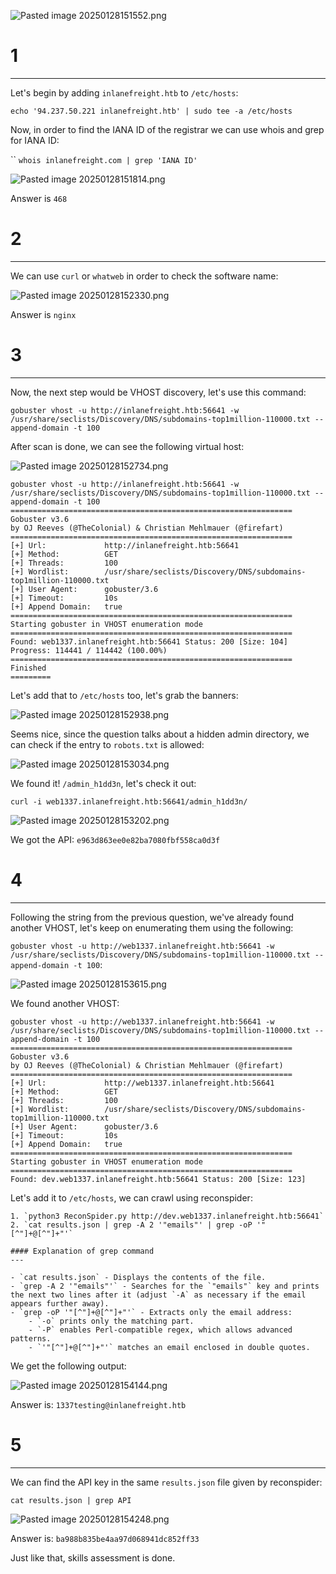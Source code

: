 ﻿![Pasted image 20250128151552.png](../../../IMAGES/Pasted%20image%2020250128151552.png)

# 1
---

Let's begin by adding `inlanefreight.htb` to `/etc/hosts`:

`echo '94.237.50.221 inlanefreight.htb' | sudo tee -a /etc/hosts`

Now, in order to find the IANA ID of the registrar we can use whois and grep for IANA ID:

``
`whois inlanefreight.com | grep 'IANA ID'`

![Pasted image 20250128151814.png](../../../IMAGES/Pasted%20image%2020250128151814.png)

Answer is `468`


# 2
---

We can use `curl` or `whatweb` in order to check the software name:

![Pasted image 20250128152330.png](../../../IMAGES/Pasted%20image%2020250128152330.png)

Answer is `nginx`

# 3
---

Now, the next step would be VHOST discovery, let's use this command:

`gobuster vhost -u http://inlanefreight.htb:56641 -w /usr/share/seclists/Discovery/DNS/subdomains-top1million-110000.txt --append-domain -t 100`

After scan is done, we can see the following virtual host:

![Pasted image 20250128152734.png](../../../IMAGES/Pasted%20image%2020250128152734.png)

```
gobuster vhost -u http://inlanefreight.htb:56641 -w /usr/share/seclists/Discovery/DNS/subdomains-top1million-110000.txt --append-domain -t 100
===============================================================
Gobuster v3.6
by OJ Reeves (@TheColonial) & Christian Mehlmauer (@firefart)
===============================================================
[+] Url:             http://inlanefreight.htb:56641
[+] Method:          GET
[+] Threads:         100
[+] Wordlist:        /usr/share/seclists/Discovery/DNS/subdomains-top1million-110000.txt
[+] User Agent:      gobuster/3.6
[+] Timeout:         10s
[+] Append Domain:   true
===============================================================
Starting gobuster in VHOST enumeration mode
===============================================================
Found: web1337.inlanefreight.htb:56641 Status: 200 [Size: 104]
Progress: 114441 / 114442 (100.00%)
===============================================================
Finished
=========
```

Let's add that to `/etc/hosts` too, let's grab the banners:

![Pasted image 20250128152938.png](../../../IMAGES/Pasted%20image%2020250128152938.png)

Seems nice, since the question talks about a hidden admin directory, we can check if the entry to `robots.txt` is allowed:

![Pasted image 20250128153034.png](../../../IMAGES/Pasted%20image%2020250128153034.png)

We found it! `/admin_h1dd3n`, let's check it out:


`curl -i web1337.inlanefreight.htb:56641/admin_h1dd3n/`


![Pasted image 20250128153202.png](../../../IMAGES/Pasted%20image%2020250128153202.png)

We got the API: `e963d863ee0e82ba7080fbf558ca0d3f`

# 4
---
Following the string from the previous question, we've already found another VHOST, let's keep on enumerating them using the following:

`gobuster vhost -u http://web1337.inlanefreight.htb:56641 -w /usr/share/seclists/Discovery/DNS/subdomains-top1million-110000.txt --append-domain -t 100`:

![Pasted image 20250128153615.png](../../../IMAGES/Pasted%20image%2020250128153615.png)

We found another VHOST:

```
gobuster vhost -u http://web1337.inlanefreight.htb:56641 -w /usr/share/seclists/Discovery/DNS/subdomains-top1million-110000.txt --append-domain -t 100
===============================================================
Gobuster v3.6
by OJ Reeves (@TheColonial) & Christian Mehlmauer (@firefart)
===============================================================
[+] Url:             http://web1337.inlanefreight.htb:56641
[+] Method:          GET
[+] Threads:         100
[+] Wordlist:        /usr/share/seclists/Discovery/DNS/subdomains-top1million-110000.txt
[+] User Agent:      gobuster/3.6
[+] Timeout:         10s
[+] Append Domain:   true
===============================================================
Starting gobuster in VHOST enumeration mode
===============================================================
Found: dev.web1337.inlanefreight.htb:56641 Status: 200 [Size: 123]
```

Let's add it to `/etc/hosts`, we can crawl using reconspider:

```ad-hint
1. `python3 ReconSpider.py http://dev.web1337.inlanefreight.htb:56641`
2. `cat results.json | grep -A 2 '"emails"' | grep -oP '"[^"]+@[^"]+"'`
```

```ad-important
#### Explanation of grep command
---

- `cat results.json` - Displays the contents of the file.
- `grep -A 2 '"emails"'` - Searches for the `"emails"` key and prints the next two lines after it (adjust `-A` as necessary if the email appears further away).
- `grep -oP '"[^"]+@[^"]+"'` - Extracts only the email address:
    - `-o` prints only the matching part.
    - `-P` enables Perl-compatible regex, which allows advanced patterns.
    - `'"[^"]+@[^"]+"'` matches an email enclosed in double quotes.

```

We get the following output:

![Pasted image 20250128154144.png](../../../IMAGES/Pasted%20image%2020250128154144.png)

Answer is: `1337testing@inlanefreight.htb`

# 5
---

We can find the API key in the same `results.json` file given by reconspider:

`cat results.json | grep API`

![Pasted image 20250128154248.png](../../../IMAGES/Pasted%20image%2020250128154248.png)

Answer is: `ba988b835be4aa97d068941dc852ff33`



Just like that, skills assessment is done.

